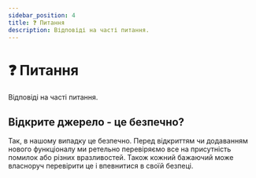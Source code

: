 ```yaml
---
sidebar_position: 4
title: ❓ Питання
description: Відповіді на часті питання.
---
```


# ❓ Питання

Відповіді на часті питання.


## Відкрите джерело - це безпечно?

Так, в нашому випадку це безпечно. Перед відкриттям чи додаванням нового функціоналу ми ретельно перевіряємо все на 
присутність помилок або різних вразливостей. Також кожний бажаючий може власноруч перевірити це і впевнитися в своїй безпеці.
